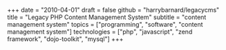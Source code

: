 +++
date = "2010-04-01"
draft = false
github = "harrybarnard/legacycms"
title = "Legacy PHP Content Management System"
subtitle = "content management system"
topics = ["programming", "software", "content management system"]
technologies = ["php", "javascript", "zend framework", "dojo-toolkit", "mysql"]
+++

